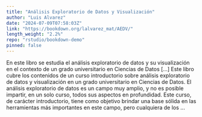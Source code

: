 ```yaml
---
title: "Análisis Exploratorio de Datos y Visualización"
author: "Luis Alvarez"
date: "2024-07-09T07:58:03Z"
link: "https://bookdown.org/lalvarez_mat/AEDV/"
length_weight: "2.2%"
repo: "rstudio/bookdown-demo"
pinned: false
---
```


En este libro se estudia el análisis exploratorio de datos y su visualización en el contexto de un grado universitario en Ciencias de Datos [...] Este libro cubre los contenidos de un curso introductorio sobre análisis exploratorio de datos y visualización en un grado universitario en Ciencias de Datos. El análisis exploratorio de datos es un campo muy amplio, y no es posible impartir, en un solo curso, todos sus aspectos en profundidad. Este curso, de carácter introductorio, tiene como objetivo brindar una base sólida en las herramientas más importantes en este campo, pero cualquiera de los ...
